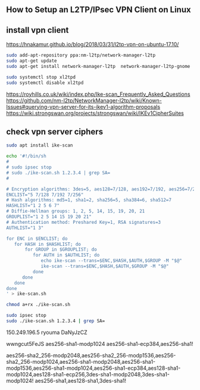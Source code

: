  How to Setup an L2TP/IPsec VPN Client on Linux
--------------------------------------------------

## install vpn client
https://hnakamur.github.io/blog/2018/03/31/l2tp-vpn-on-ubuntu-17.10/


```sh
sudo add-apt-repository ppa:nm-l2tp/network-manager-l2tp
sudo apt-get update
sudo apt-get install network-manager-l2tp  network-manager-l2tp-gnome

sudo systemctl stop xl2tpd
sudo systemctl disable xl2tpd
```

https://royhills.co.uk/wiki/index.php/Ike-scan_Frequently_Asked_Questions
https://github.com/nm-l2tp/NetworkManager-l2tp/wiki/Known-Issues#querying-vpn-server-for-its-ikev1-algorithm-proposals
https://wiki.strongswan.org/projects/strongswan/wiki/IKEv1CipherSuites


## check vpn server ciphers
```sh
sudo apt install ike-scan

echo '#!/bin/sh
#
# sudo ipsec stop
# sudo ./ike-scan.sh 1.2.3.4 | grep SA=
#

# Encryption algorithms: 3des=5, aes128=7/128, aes192=7/192, aes256=7/256
ENCLIST="5 7/128 7/192 7/256"
# Hash algorithms: md5=1, sha1=2, sha256=5, sha384=6, sha512=7
HASHLIST="1 2 5 6 7"
# Diffie-Hellman groups: 1, 2, 5, 14, 15, 19, 20, 21
GROUPLIST="1 2 5 14 15 19 20 21"
# Authentication method: Preshared Key=1, RSA signatures=3
AUTHLIST="1 3"

for ENC in $ENCLIST; do
   for HASH in $HASHLIST; do
       for GROUP in $GROUPLIST; do
          for AUTH in $AUTHLIST; do
             echo ike-scan --trans=$ENC,$HASH,$AUTH,$GROUP -M "$@"
             ike-scan --trans=$ENC,$HASH,$AUTH,$GROUP -M "$@"
          done
      done
   done
done
' > ike-scan.sh

chmod a+rx ./ike-scan.sh

sudo ipsec stop
sudo ./ike-scan.sh 1.2.3.4 | grep SA=
```


150.249.196.5
ryouma
DaNyJzCZ

wwngcut5FeJS
aes256-sha1-modp1024
aes256-sha1-ecp384,aes256-sha1!


aes256-sha2_256-modp2048,aes256-sha2_256-modp1536,aes256-sha2_256-modp1024,aes256-sha1-modp2048,aes256-sha1-modp1536,aes256-sha1-modp1024,aes256-sha1-ecp384,aes128-sha1-modp1024,aes128-sha1-ecp256,3des-sha1-modp2048,3des-sha1-modp1024!
aes256-sha1,aes128-sha1,3des-sha1!
